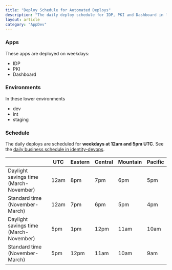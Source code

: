 ```yaml
---
title: "Deploy Schedule for Automated Deploys"
description: "The daily deploy schedule for IDP, PKI and Dashboard in lower environments"
layout: article
category: "AppDev"
---
```


### Apps

These apps are deployed on weekdays:

- IDP
- PKI
- Dashboard

### Environments

In these lower environments

- dev
- int
- staging

### Schedule

The daily deploys are scheduled for **weekdays at 12am and 5pm UTC**. See
the [daily business schedule in identity-devops][identity-devops-schedule].

|  | UTC | Eastern | Central | Mountain | Pacific |
|--| --- | --- | --- | --- | --- |
| Daylight savings time<br />(March-November) | 12am | 8pm | 7pm | 6pm | 5pm |
| Standard time<br />(November-March)         | 12am | 7pm | 6pm | 5pm | 4pm |
| Daylight savings time<br />(March-November) | 5pm | 1pm | 12pm | 11am | 10am |
| Standard time<br />(November-March)         | 5pm | 12pm | 11am | 10am | 9am |

[identity-devops-schedule]: https://github.com/18F/identity-terraform/blob/3a37047cfae6949dab1150025c528ccc5332f837/asg_recycle/main.tf#L44-L78